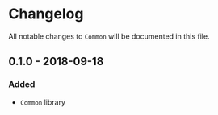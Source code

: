 # Changelog

All notable changes to `Common` will be documented in this file.

## 0.1.0 - 2018-09-18

### Added
- `Common` library